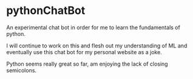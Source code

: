 # pythonChatBot
An experimental chat bot in order for me to learn the fundamentals of python.

I will continue to work on this and flesh out my understanding of ML and eventually use this chat bot for my personal website as a joke. 

Python seems really great so far, am enjoying the lack of closing semicolons. 
